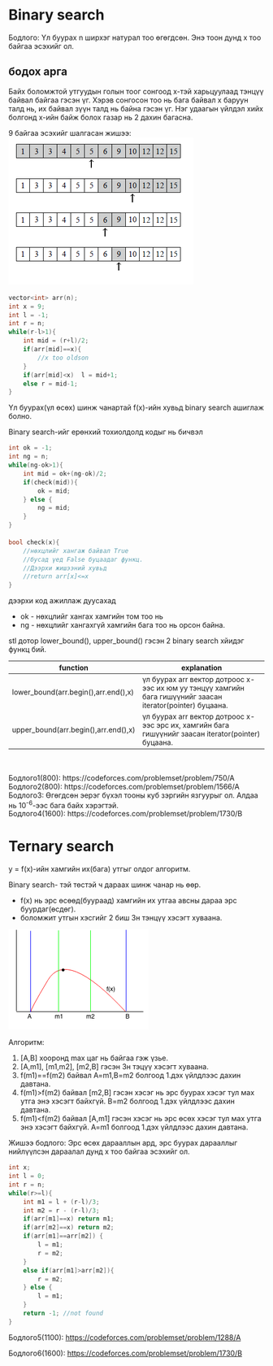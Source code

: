 # Binary search

Бодлого: Үл буурах n ширхэг натурал тоо өгөгдсөн. Энэ тоон дунд x тоо байгаа эсэхийг ол.

## бодох арга
Байх боломжтой утгуудын голын тоог сонгоод x-тэй харьцуулаад тэнцүү байвал байгаа гэсэн үг. Хэрэв сонгосон тоо нь бага байвал x баруун талд нь, их байвал зүүн талд нь байна гэсэн үг. Нэг удаагын үйлдэл хийх болгонд х-ийн байж болох газар нь 2 дахин багасна.

9 байгаа эсэхийг шалгасан жишээ: ![Alt](images/binary_search_image.png)

```cpp
vector<int> arr(n);
int x = 9;
int l = -1;
int r = n;
while(r-l>1){
    int mid = (r+l)/2;
    if(arr[mid]==x){
        //x too oldson
    }
    if(arr[mid]<x)  l = mid+1;
    else r = mid-1;
}

```

Үл буурах(үл өсөх) шинж чанартай f(x)-ийн хувьд binary search ашиглаж болно.

Binary search-ийг ерөнхий тохиолдолд кодыг нь бичвэл
```cpp
int ok = -1;
int ng = n;
while(ng-ok>1){
    int mid = ok+(ng-ok)/2;
    if(check(mid)){
        ok = mid;
    } else {
        ng = mid;
    }
}

bool check(x){
    //нөхцлийг хангаж байвал True
    //бусад үед False буцаадаг функц.
    //Дээрхи жишээний хувьд
    //return arr[x]<=x
}
```
дээрхи код ажиллаж дуусахад
* ok - нөхцлийг хангах хамгийн том тоо нь
* ng - нөхцлийг хангахгүй хамгийн бага тоо нь 
орсон байна.

stl дотор lower_bound(), upper_bound() гэсэн 2 binary search хйидэг функц бий.

| function | explanation |
|---|---|
|lower_bound(arr.begin(),arr.end(),x)| үл буурах arr вектор дотроос x-ээс их юм уу тэнцүү хамгийн бага гишүүнийг заасан iterator(pointer) буцаана. |
|upper_bound(arr.begin(),arr.end(),x)| үл буурах arr вектор дотроос x-ээс эрс их, хамгийн бага гишүүнийг заасан iterator(pointer) буцаана. |

<br>
<br>
Бодлого1(800): https://codeforces.com/problemset/problem/750/A
<br>
Бодлого2(800): https://codeforces.com/problemset/problem/1566/A
<br>
Бодлого3: Өгөгдсөн эерэг бүхэл тооны куб зэргийн язгуурыг ол. Алдаа нь 10<sup>-6</sup>-ээс бага байх хэрэгтэй.
<br>
Бодлого4(1600): https://codeforces.com/problemset/problem/1730/B

# Ternary search
y = f(x)-ийн хамгийн их(бага) утгыг олдог алгоритм.

Binary search- тэй төстэй ч дараах шинж чанар нь өөр.
* f(x) нь эрс өсөөд(буураад) хамгийн их утгаа авсны дараа эрс буурдаг(өсдөг).
* боломжит утгын хэсгийг 2 биш 3н тэнцүү хэсэгт хуваана.

![Alt](ternarysearch2.png)

Алгоритм:
1. [A,B] хооронд max цаг нь байгаа гэж үзье.
2. [A,m1], [m1,m2], [m2,B] гэсэн 3н тэцүү хэсэгт хуваана.
3. f(m1)==f(m2) байвал A=m1,B=m2 болгоод 1.дэх үйлдлээс дахин давтана.
4. f(m1)>f(m2) байвал [m2,B] гэсэн хэсэг нь эрс буурах хэсэг тул маx утга энэ хэсэгт байхгүй. B=m2 болгоод 1.дэх үйлдлээс дахин давтана.
5. f(m1)<f(m2) байвал [A,m1] гэсэн хэсэг нь эрс өсөх хэсэг тул маx утга энэ хэсэгт байхгүй. A=m1 болгоод 1.дэх үйлдлээс дахин давтана.

Жишээ бодлого: Эрс өсөх дарааллын ард, эрс буурах дарааллыг нийлүүлсэн дараалал дунд х тоо байгаа эсэхийг ол.

```cpp
int x;
int l = 0;
int r = n;
while(r>=l){
    int m1 = l + (r-l)/3;
    int m2 = r - (r-l)/3;
    if(arr[m1]==x) return m1;
    if(arr[m2]==x) return m2;
    if(arr[m1]==arr[m2]) {
        l = m1;
        r = m2;
    }
    else if(arr[m1]>arr[m2]){
        r = m2;
    } else {
        l = m1;
    }
    return -1; //not found
}
```

Бодлого5(1100): https://codeforces.com/problemset/problem/1288/A

Бодлого6(1600): https://codeforces.com/problemset/problem/1730/B


